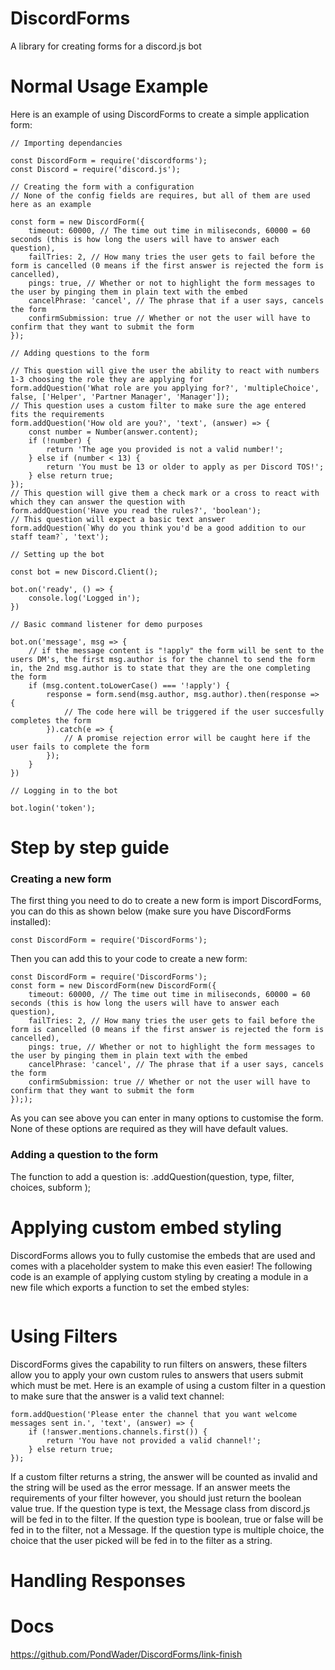 # DiscordForms
 A library for creating forms for a discord.js bot

# Normal Usage Example

Here is an example of using DiscordForms to create a simple application form:
```
// Importing dependancies

const DiscordForm = require('discordforms');
const Discord = require('discord.js');

// Creating the form with a configuration
// None of the config fields are requires, but all of them are used here as an example

const form = new DiscordForm({
    timeout: 60000, // The time out time in miliseconds, 60000 = 60 seconds (this is how long the users will have to answer each question),
    failTries: 2, // How many tries the user gets to fail before the form is cancelled (0 means if the first answer is rejected the form is cancelled),
    pings: true, // Whether or not to highlight the form messages to the user by pinging them in plain text with the embed
    cancelPhrase: 'cancel', // The phrase that if a user says, cancels the form
    confirmSubmission: true // Whether or not the user will have to confirm that they want to submit the form
});

// Adding questions to the form

// This question will give the user the ability to react with numbers 1-3 choosing the role they are applying for
form.addQuestion('What role are you applying for?', 'multipleChoice', false, ['Helper', 'Partner Manager', 'Manager']);
// This question uses a custom filter to make sure the age entered fits the requirements
form.addQuestion('How old are you?', 'text', (answer) => {
    const number = Number(answer.content);
    if (!number) {
        return 'The age you provided is not a valid number!';
    } else if (number < 13) {
        return 'You must be 13 or older to apply as per Discord TOS!';
    } else return true;
});
// This question will give them a check mark or a cross to react with which they can answer the question with
form.addQuestion('Have you read the rules?', 'boolean');
// This question will expect a basic text answer
form.addQuestion(`Why do you think you'd be a good addition to our staff team?`, 'text');

// Setting up the bot

const bot = new Discord.Client();

bot.on('ready', () => {
    console.log('Logged in');
})

// Basic command listener for demo purposes

bot.on('message', msg => {
    // if the message content is "!apply" the form will be sent to the users DM's, the first msg.author is for the channel to send the form in, the 2nd msg.author is to state that they are the one completing the form
    if (msg.content.toLowerCase() === '!apply') {
        response = form.send(msg.author, msg.author).then(response => {
            // The code here will be triggered if the user succesfully completes the form
        }).catch(e => {
            // A promise rejection error will be caught here if the user fails to complete the form
        });
    }
})

// Logging in to the bot

bot.login('token');

```

# Step by step guide
### Creating a new form

The first thing you need to do to create a new form is import DiscordForms, you can do this as shown below (make sure you have DiscordForms installed):
```
const DiscordForm = require('DiscordForms');
```
Then you can add this to your code to create a new form:
```
const DiscordForm = require('DiscordForms');
const form = new DiscordForm(new DiscordForm({
    timeout: 60000, // The time out time in miliseconds, 60000 = 60 seconds (this is how long the users will have to answer each question),
    failTries: 2, // How many tries the user gets to fail before the form is cancelled (0 means if the first answer is rejected the form is cancelled),
    pings: true, // Whether or not to highlight the form messages to the user by pinging them in plain text with the embed
    cancelPhrase: 'cancel', // The phrase that if a user says, cancels the form
    confirmSubmission: true // Whether or not the user will have to confirm that they want to submit the form
}););
```
As you can see above you can enter in many options to customise the form. None of these options are required as they will have default values.

### Adding a question to the form

The function to add a question is: <DiscordForm>.addQuestion(question, type, filter, choices, subform );




# Applying custom embed styling

DiscordForms allows you to fully customise the embeds that are used and comes with a placeholder system to make this even easier!
The following code is an example of applying custom styling by creating a module in a new file which exports a function to set the embed styles:
```
```

# Using Filters

DiscordForms gives the capability to run filters on answers, these filters allow you to apply your own custom rules to answers that users submit which must be met.
Here is an example of using a custom filter in a question to make sure that the answer is a valid text channel:
```
form.addQuestion('Please enter the channel that you want welcome messages sent in.', 'text', (answer) => {
    if (!answer.mentions.channels.first()) {
        return 'You have not provided a valid channel!';
    } else return true;
});
```
If a custom filter returns a string, the answer will be counted as invalid and the string will be used as the error message.
If an answer meets the requirements of your filter however, you should just return the boolean value true.
If the question type is text, the Message class from discord.js will be fed in to the filter.
If the question type is boolean, true or false will be fed in to the filter, not a Message.
If the question type is multiple choice, the choice that the user picked will be fed in to the filter as a string.

# Handling Responses

# Docs 

https://github.com/PondWader/DiscordForms/link-finish